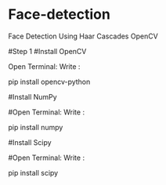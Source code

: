 # Face-detection
Face Detection Using Haar Cascades OpenCV


#Step 1
 #Install OpenCV

 Open Terminal: Write :

 pip install opencv-python
 
 
#Install NumPy

 #Open Terminal: Write :

 pip install numpy

#Install Scipy

 #Open Terminal: Write :

 pip install scipy



